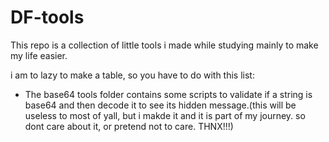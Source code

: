 # DF-tools
This repo is a collection of little tools i made while studying mainly to make my life easier.


i am to lazy to make a table, so you have to do with this list:

* The base64 tools folder contains some scripts to validate if a string is base64 and then decode it to see its hidden message.(this will be useless to most of yall, but i makde it and it is part of my journey. so dont care about it, or pretend not to care. THNX!!!)
